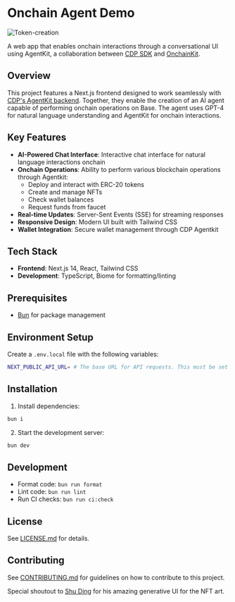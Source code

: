 # Onchain Agent Demo

![Token-creation](https://github.com/user-attachments/assets/016c26cd-c599-4f7c-bafd-c8090069b53e)


A web app that enables onchain interactions through a conversational UI using AgentKit, a collaboration between [CDP SDK](https://docs.cdp.coinbase.com/) and [OnchainKit](https://onchainkit.xyz).

## Overview

This project features a Next.js frontend designed to work seamlessly with [CDP's AgentKit backend](https://github.com/coinbase/onchain-agent-demo-backend). Together, they enable the creation of an AI agent capable of performing onchain operations on Base. The agent uses GPT-4 for natural language understanding and AgentKit for onchain interactions.

## Key Features

- **AI-Powered Chat Interface**: Interactive chat interface for natural language interactions onchain
- **Onchain Operations**: Ability to perform various blockchain operations through Agentkit:
  - Deploy and interact with ERC-20 tokens
  - Create and manage NFTs
  - Check wallet balances
  - Request funds from faucet
- **Real-time Updates**: Server-Sent Events (SSE) for streaming responses
- **Responsive Design**: Modern UI built with Tailwind CSS
- **Wallet Integration**: Secure wallet management through CDP Agentkit

## Tech Stack

- **Frontend**: Next.js 14, React, Tailwind CSS
- **Development**: TypeScript, Biome for formatting/linting

## Prerequisites

- [Bun](https://bun.sh) for package management

## Environment Setup

Create a `.env.local` file with the following variables:

```bash
NEXT_PUBLIC_API_URL= # The base URL for API requests. This must be set to the endpoint of your backend service.
```

## Installation

1. Install dependencies:
```bash
bun i
```

2. Start the development server:
```bash
bun dev
```

## Development

- Format code: `bun run format`
- Lint code: `bun run lint`
- Run CI checks: `bun run ci:check`

## License

See [LICENSE.md](LICENSE.md) for details.

## Contributing

See [CONTRIBUTING.md](CONTRIBUTING.md) for guidelines on how to contribute to this project.

Special shoutout to [Shu Ding](https://x.com/shuding) for his amazing generative UI for the NFT art.
